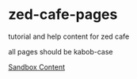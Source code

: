 # zed-cafe-pages

tutorial and help content for zed cafe

all pages should be kabob-case 

[Sandbox Content](sandbox/start.md)
